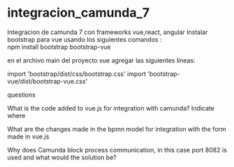 # integracion_camunda_7
Integracion de camunda 7 con frameworks vue,react, angular
Instalar bootstrap para vue usando los siguientes comandos :  
npm install bootstrap bootstrap-vue

en el archivo main del proyecto vue agregar las siguientes lineas:  

import 'bootstrap/dist/css/bootstrap.css'
import 'bootstrap-vue/dist/bootstrap-vue.css'


questions

What is the code added to vue.js for integration with camunda? Indicate where

What are the changes made in the bpmn model for integration with the form made in vue.js

Why does Camunda block process communication, in this case port 8082 is used and what would the solution be?




